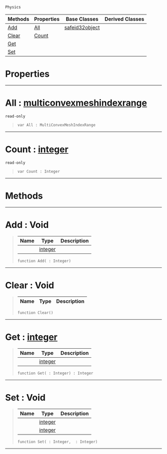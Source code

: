  `Physics`

|Methods|Properties|Base Classes|Derived Classes|
|---|---|---|---|
|[ Add](https://github.com/ArendDanielek/ZeroDocsTest/blob/master/code_reference/class_reference/multiconvexmeshindexdata.markdown#add-void)|[ All](https://github.com/ArendDanielek/ZeroDocsTest/blob/master/code_reference/class_reference/multiconvexmeshindexdata.markdown#all-zero-engine-document)|[safeid32object](https://github.com/ArendDanielek/ZeroDocsTest/blob/master/code_reference/class_reference/safeid32object.markdown)| |
|[ Clear](https://github.com/ArendDanielek/ZeroDocsTest/blob/master/code_reference/class_reference/multiconvexmeshindexdata.markdown#clear-void)|[ Count](https://github.com/ArendDanielek/ZeroDocsTest/blob/master/code_reference/class_reference/multiconvexmeshindexdata.markdown#count-zero-engine-docume)| | |
|[ Get](https://github.com/ArendDanielek/ZeroDocsTest/blob/master/code_reference/class_reference/multiconvexmeshindexdata.markdown#get-zero-engine-document)| | | |
|[ Set](https://github.com/ArendDanielek/ZeroDocsTest/blob/master/code_reference/class_reference/multiconvexmeshindexdata.markdown#set-void)| | | |


 #  Properties


---  
 #  All : [multiconvexmeshindexrange](https://github.com/ArendDanielek/ZeroDocsTest/blob/master/code_reference/class_reference/multiconvexmeshindexrange.markdown)

 `read-only`

> 
> ``` lang=cpp, name=Zilch
> var All : MultiConvexMeshIndexRange


---  
 #  Count : [integer](https://github.com/ArendDanielek/ZeroDocsTest/blob/master/code_reference/zilch_base_types/integer.markdown)

 `read-only`

> 
> ``` lang=cpp, name=Zilch
> var Count : Integer


---  
 #  Methods


---  
 #  Add : Void

> 
> |Name|Type|Description|
> |---|---|---|
> ||[integer](https://github.com/ArendDanielek/ZeroDocsTest/blob/master/code_reference/zilch_base_types/integer.markdown)| |
> ``` lang=cpp, name=Zilch
> function Add( : Integer)
> ``` 


---  
 #  Clear : Void

> 
> |Name|Type|Description|
> |---|---|---|
> ``` lang=cpp, name=Zilch
> function Clear()
> ``` 


---  
 #  Get : [integer](https://github.com/ArendDanielek/ZeroDocsTest/blob/master/code_reference/zilch_base_types/integer.markdown)

> 
> |Name|Type|Description|
> |---|---|---|
> ||[integer](https://github.com/ArendDanielek/ZeroDocsTest/blob/master/code_reference/zilch_base_types/integer.markdown)| |
> ``` lang=cpp, name=Zilch
> function Get( : Integer) : Integer
> ``` 


---  
 #  Set : Void

> 
> |Name|Type|Description|
> |---|---|---|
> ||[integer](https://github.com/ArendDanielek/ZeroDocsTest/blob/master/code_reference/zilch_base_types/integer.markdown)| |
> ||[integer](https://github.com/ArendDanielek/ZeroDocsTest/blob/master/code_reference/zilch_base_types/integer.markdown)| |
> ``` lang=cpp, name=Zilch
> function Set( : Integer,  : Integer)
> ``` 


---  
 
  
  
  
  
  
  
  

 